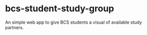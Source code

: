 # bcs-student-study-group
An simple web app to give BCS students a visual of available study partners.
